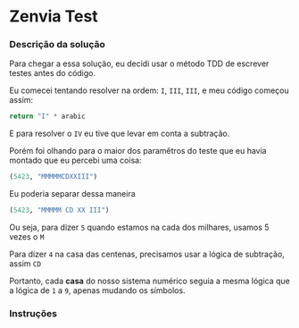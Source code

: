 # Zenvia Test

### Descrição da solução

Para chegar a essa solução, eu decidi usar o método TDD
 de escrever testes antes do código.
 
Eu comecei tentando resolver na ordem: `I`, `III`, `III`,
e meu código começou assim:

```python
return "I" * arabic
```

E para resolver o `IV` eu tive que levar em conta a 
subtração.

Porém foi olhando para o maior dos paramêtros do teste que
eu havia montado que eu percebi uma coisa:

```python
(5423, "MMMMMCDXXIII")
```

Eu poderia separar dessa maneira

```python
(5423, "MMMMM CD XX III")
```

Ou seja, para dizer `5` quando estamos na cada dos 
milhares, usamos 5 vezes o `M`

Para dizer `4` na casa das centenas, precisamos usar
a lógica de subtração, assim `CD`

Portanto, cada __casa__ do nosso sistema numérico seguia
a mesma lógica que a lógica de `1` a `9`, apenas mudando
os símbolos.

### Instruções